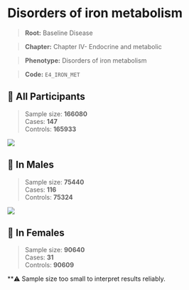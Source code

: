 # Disorders of iron metabolism

> **Root:** Baseline Disease  

> **Chapter:** Chapter IV- Endocrine and metabolic  

> **Phenotype:** Disorders of iron metabolism  

> **Code:** `E4_IRON_MET`

## 🧪 All Participants  
> Sample size: **166080**  
> Cases: **147**  
> Controls: **165933**
<img src="/Disease/Figures/ALL/Baseline/E4_IRON_MET.png"/>
<CsvTable src="/Disease_Data/ALL/Baseline/LG_E4_IRON_MET.csv" label="🔍 View full results" />

## 👨 In Males  
> Sample size: **75440**  
> Cases: **116**  
> Controls: **75324**
<img src="/Disease/Figures/Male/Baseline/E4_IRON_MET.png"/>
<CsvTable src="/Disease_Data/Male/Baseline/LG_E4_IRON_MET.csv" label="🔍 View full results" />

## 👩 In Females  
> Sample size: **90640**  
> Cases: **31**  
> Controls: **90609**

**⚠️ Sample size too small to interpret results reliably.
